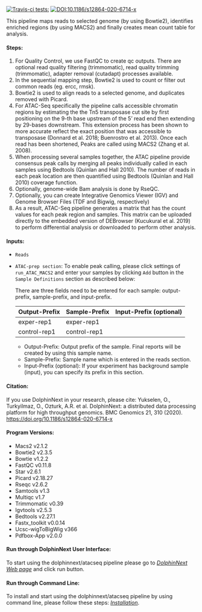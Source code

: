 [![Travis-ci tests:](https://travis-ci.org/dolphinnext/atacseq.svg?branch=master)](https://travis-ci.org/dolphinnext/atacseq) [![DOI:10.1186/s12864-020-6714-x](https://zenodo.org/badge/DOI/10.1186/s12864-020-6714-x.svg)](https://doi.org/10.1186/s12864-020-6714-x)

This pipeline maps reads to selected genome (by using Bowtie2), identifies enriched regions (by using MACS2) and finally creates mean count table for analysis. 
 
#### Steps:
  1. For Quality Control, we use FastQC to create qc outputs. There are optional read quality filtering (trimmomatic), read quality trimming (trimmomatic), adapter removal (cutadapt) processes available.
  2. In the sequential mapping step, Bowtie2 is used to count or filter out common reads (eg. ercc, rmsk). 
  3. Bowtie2 is used to align reads to a selected genome, and duplicates removed with Picard.
  4. For ATAC-Seq specifically the pipeline calls accessible chromatin regions by estimating the the Tn5 transposase cut site by first positioning on the 9-th base upstream of the 5’ read end then extending by 29-bases downstream. This extension process has been shown to more accurate reflect the exact position that was accessible to transposase (Donnard et al. 2018; Buenrostro et al. 2013). Once each read has been shortened, Peaks are called using MACS2 (Zhang et al. 2008).
  5. When processing several samples together, the ATAC pipeline provide consensus peak calls by merging all peaks individually called in each samples using Bedtools (Quinlan and Hall 2010). The number of reads in each peak location are then quantified using Bedtools (Quinlan and Hall 2010) coverage function.
  6. Optionally, genome-wide Bam analysis is done by RseQC.
  7. Optionally, you can create Integrative Genomics Viewer (IGV)  and Genome Browser Files (TDF and Bigwig, respectively)
  8. As a result, ATAC-Seq pipeline generates a matrix that has the count values for each peak region and samples. This matrix can be uploaded directly to the embedded version of DEBrowser (Kucukural et al. 2019) to perform differential analysis or downloaded to perform other analysis.

#### Inputs:

  - `Reads`
  - `ATAC-prep section`: To enable peak calling, please click settings of `run_ATAC_MACS2` and enter your samples by clicking `Add` button in the `Sample Definitions` section as described below:
	
	There are three fields need to be entered for each sample: output-prefix, sample-prefix, and input-prefix. 

	| Output-Prefix | Sample-Prefix | Input-Prefix (optional) |
	|---------------|---------------|-------------------------|
	| exper-rep1    |  exper-rep1   |                         |
	| control-rep1  |  control-rep1 |                         |

	* Output-Prefix: Output prefix of the sample. Final reports will be created by using this sample name. 
	* Sample-Prefix: Sample name which is entered in the reads section.
	* Input-Prefix (optional):  If your experiment has background sample (input), you can specify its prefix in this section.

#### Citation:

If you use DolphinNext in your research, please cite: 
Yukselen, O., Turkyilmaz, O., Ozturk, A.R. et al. DolphinNext: a distributed data processing platform for high throughput genomics. BMC Genomics 21, 310 (2020). https://doi.org/10.1186/s12864-020-6714-x

#### Program Versions:
  - Macs2 v2.1.2
  - Bowtie2 v2.3.5
  - Bowtie v1.2.2
  - FastQC v0.11.8
  - Star v2.6.1
  - Picard v2.18.27
  - Rseqc v2.6.2
  - Samtools v1.3
  - Multiqc v1.7
  - Trimmomatic v0.39
  - Igvtools v2.5.3
  - Bedtools v2.27.1
  - Fastx_toolkit v0.0.14
  - Ucsc-wigToBigWig v366
  - Pdfbox-App v2.0.0

#### Run through DolphinNext User Interface:

To start using the dolphinnext/atacseq pipeline please go to [*DolphinNext Web page*](https://dolphinnext.umassmed.edu/index.php?np=1&id=485) and click run button.

#### Run through Command Line:

To install and start using the dolphinnext/atacseq pipeline by using command line, please follow these steps: [*Installation*](https://github.com/dolphinnext/atacseq/blob/master/docs/local.md).